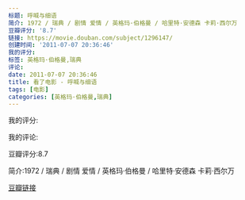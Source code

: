 ```yaml
---
标题: 呼喊与细语
简介: 1972 / 瑞典 / 剧情 爱情 / 英格玛·伯格曼 / 哈里特·安德森 卡莉·西尔万
豆瓣评分: '8.7'
链接: https://movie.douban.com/subject/1296147/
创建时间: '2011-07-07 20:36:46'
我的评分:
标签: 英格玛·伯格曼,瑞典
评论:
date: 2011-07-07 20:36:46
title: 看了电影 - 呼喊与细语
tags: [电影]
categories: [英格玛·伯格曼,瑞典]
---
```


我的评分:

我的评论:

豆瓣评分:8.7

简介:1972 / 瑞典 / 剧情 爱情 / 英格玛·伯格曼 / 哈里特·安德森 卡莉·西尔万

[豆瓣链接](https://movie.douban.com/subject/1296147/)

